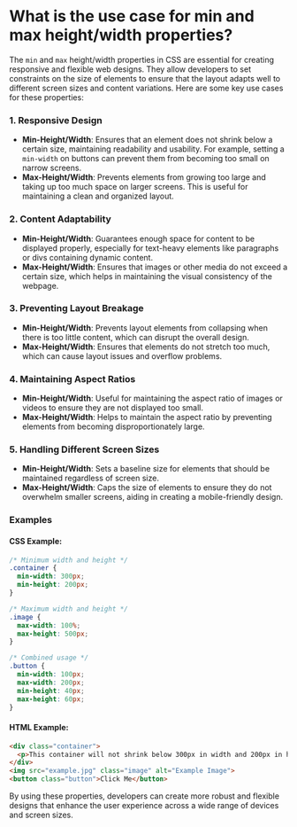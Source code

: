 # What is the use case for min and max height/width properties?

The `min` and `max` height/width properties in CSS are essential for creating responsive and flexible web designs. They allow developers to set constraints on the size of elements to ensure that the layout adapts well to different screen sizes and content variations. Here are some key use cases for these properties:

### 1. Responsive Design
- **Min-Height/Width**: Ensures that an element does not shrink below a certain size, maintaining readability and usability. For example, setting a `min-width` on buttons can prevent them from becoming too small on narrow screens.
- **Max-Height/Width**: Prevents elements from growing too large and taking up too much space on larger screens. This is useful for maintaining a clean and organized layout.

### 2. Content Adaptability
- **Min-Height/Width**: Guarantees enough space for content to be displayed properly, especially for text-heavy elements like paragraphs or divs containing dynamic content.
- **Max-Height/Width**: Ensures that images or other media do not exceed a certain size, which helps in maintaining the visual consistency of the webpage.

### 3. Preventing Layout Breakage
- **Min-Height/Width**: Prevents layout elements from collapsing when there is too little content, which can disrupt the overall design.
- **Max-Height/Width**: Ensures that elements do not stretch too much, which can cause layout issues and overflow problems.

### 4. Maintaining Aspect Ratios
- **Min-Height/Width**: Useful for maintaining the aspect ratio of images or videos to ensure they are not displayed too small.
- **Max-Height/Width**: Helps to maintain the aspect ratio by preventing elements from becoming disproportionately large.

### 5. Handling Different Screen Sizes
- **Min-Height/Width**: Sets a baseline size for elements that should be maintained regardless of screen size.
- **Max-Height/Width**: Caps the size of elements to ensure they do not overwhelm smaller screens, aiding in creating a mobile-friendly design.

### Examples

#### CSS Example:
```css
/* Minimum width and height */
.container {
  min-width: 300px;
  min-height: 200px;
}

/* Maximum width and height */
.image {
  max-width: 100%;
  max-height: 500px;
}

/* Combined usage */
.button {
  min-width: 100px;
  max-width: 200px;
  min-height: 40px;
  max-height: 60px;
}
```

#### HTML Example:
```html
<div class="container">
  <p>This container will not shrink below 300px in width and 200px in height.</p>
</div>
<img src="example.jpg" class="image" alt="Example Image">
<button class="button">Click Me</button>
```

By using these properties, developers can create more robust and flexible designs that enhance the user experience across a wide range of devices and screen sizes.